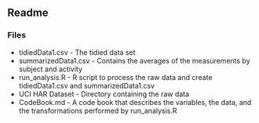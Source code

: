 ## Readme

### Files
* tidiedData1.csv - The tidied data set
* summarizedData1.csv - Contains the averages of the measurements by subject and activity
* run_analysis.R - R script to process the raw data and create tidiedData1.csv and summarizedData1.csv
* UCI HAR Dataset - Directory containing the raw data
* CodeBook.md - A code book that describes the variables, the data, and the transformations performed by run_analysis.R